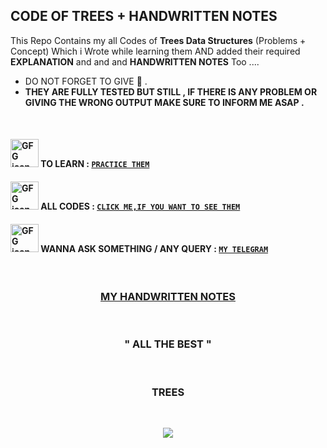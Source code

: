 ## CODE OF TREES + HANDWRITTEN NOTES
This Repo Contains my all Codes of **Trees Data Structures** (Problems + Concept) Which i Wrote while learning them AND added their required **EXPLANATION** and and and **HANDWRITTEN NOTES** Too ....


- DO NOT FORGET TO GIVE :star2: .
- **THEY ARE FULLY TESTED BUT STILL , IF THERE IS ANY PROBLEM OR GIVING THE WRONG OUTPUT MAKE SURE TO INFORM ME ASAP .**

<br>


#### <img src="https://camo.githubusercontent.com/c57d7fbad8b7164ce82af4912b1cecce868f2479a5e42c310fbe6632630c2542/68747470733a2f2f6d656469612e67697068792e636f6d2f6d656469612f33466e3438427963514648496d4a6a734e382f67697068792e676966" alt="GFG icon" height="45px" width="45px"> TO LEARN : [```PRACTICE THEM```](https://practice.geeksforgeeks.org/explore/?problemType=functional&page=1&category%5B%5D=Tree)

#### <img src="https://camo.githubusercontent.com/2c8b3670d933220ae3c023fa1d568682975cce3f10799d0d3ff5ecac394b4ee8/68747470733a2f2f6d656469612e67697068792e636f6d2f6d656469612f31326f75664342304d795a31476f2f67697068792e676966" alt="GFG icon" height="45px" width="45px" > ALL CODES : [```CLICK ME,IF YOU WANT TO SEE THEM```](https://github.com/singhkunal01/Code-Of-Trees-Data-Structure.git)

#### <img src="https://camo.githubusercontent.com/96962292f556ebe0bc5467f9fc983cd8776afd815d717417e4c547120168ae6c/68747470733a2f2f6d656469612e67697068792e636f6d2f6d656469612f4a714379523832744849595147526a4c4f592f67697068792e676966" alt="GFG icon" height="45px" width="45px" > WANNA ASK SOMETHING / ANY QUERY : [```MY TELEGRAM```](https://t.me/unknown_01001)

<br>
<div align="center" > <h3> <a href="https://drive.google.com/file/d/1nKrpLWBmos_veM_Zf1UX5Qe4pCSSbGpj/view" > MY HANDWRITTEN NOTES </a> </h3> </div>
<br>
<div align="center" ><h3> " ALL THE BEST " </h3> </div>
<br> 
<h3 align="center"> TREES  </h3> <br>

<p align="center"> <img justify-content="center" src="https://www.upgrad.com/blog/wp-content/uploads/2020/09/Picture1-1.jpg" > </p>

